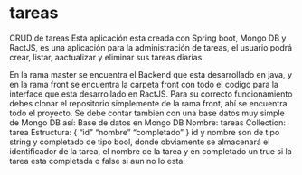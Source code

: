 # tareas
CRUD de tareas
Esta aplicación esta creada con Spring boot, Mongo DB y RactJS, es una aplicación para la administración de tareas, el usuario podrá crear, listar, aactualizar y eliminar sus tareas diarias.

En la rama master se encuentra el Backend que esta desarrollado en java, y en la rama front se encuentra la carpeta front con todo el codigo para la interface que esta desarrollado en RactJS.
Para su correcto funcionamiento debes clonar el repositorio simplemente de la rama front, ahí se encuentra todo el proyecto.
Se debe contar tambien con una base datos muy simple de Mongo DB así:
Base de datos en Mongo DB
Nombre: tareas
Collection: tarea
Estructura:
{
	“id”
	“nombre”
	“completado”
}
id y nombre son de tipo string y completado de tipo bool, donde obviamente se almacenará el identificador de la tarea, el nombre de la tarea y en completado un true si la tarea esta completada o false si aun no lo esta.
